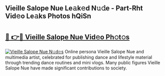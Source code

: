 ## Vieille Salope Nue Le𝚊k𝚎d N𝚞𝚍e - Part-Rht Vid𝚎o Le𝚊ks Photos hQiSn

# <h2><a href="http://fb43dq1.evod.top/?m=Vieille+Salope+Nue">🔗 👉🔴 Vieille Salope Nue Vid𝚎o Ph𝚘t𝚘s</a></h2>

[![Vieille Salope Nue N𝚞d𝚎s](https://i.imgur.com/8V9OHl7.gif)](http://fb43dq1.evod.top/?m=Vieille+Salope+Nue)
Online persona Vieille Salope Nue and multimedia artist, celebrated for publishing dance and lifestyle material through trending dance routines and mini vlogs. Many public figures Vieille Salope Nue have made significant contributions to society. 
